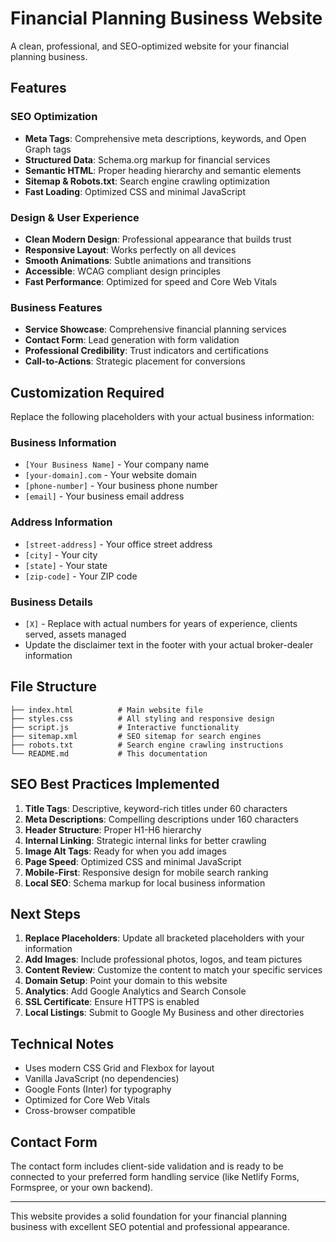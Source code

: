 # Financial Planning Business Website

A clean, professional, and SEO-optimized website for your financial planning business.

## Features

### SEO Optimization
- **Meta Tags**: Comprehensive meta descriptions, keywords, and Open Graph tags
- **Structured Data**: Schema.org markup for financial services
- **Semantic HTML**: Proper heading hierarchy and semantic elements
- **Sitemap & Robots.txt**: Search engine crawling optimization
- **Fast Loading**: Optimized CSS and minimal JavaScript

### Design & User Experience
- **Clean Modern Design**: Professional appearance that builds trust
- **Responsive Layout**: Works perfectly on all devices
- **Smooth Animations**: Subtle animations and transitions
- **Accessible**: WCAG compliant design principles
- **Fast Performance**: Optimized for speed and Core Web Vitals

### Business Features
- **Service Showcase**: Comprehensive financial planning services
- **Contact Form**: Lead generation with form validation
- **Professional Credibility**: Trust indicators and certifications
- **Call-to-Actions**: Strategic placement for conversions

## Customization Required

Replace the following placeholders with your actual business information:

### Business Information
- `[Your Business Name]` - Your company name
- `[your-domain].com` - Your website domain
- `[phone-number]` - Your business phone number
- `[email]` - Your business email address

### Address Information
- `[street-address]` - Your office street address
- `[city]` - Your city
- `[state]` - Your state
- `[zip-code]` - Your ZIP code

### Business Details
- `[X]` - Replace with actual numbers for years of experience, clients served, assets managed
- Update the disclaimer text in the footer with your actual broker-dealer information

## File Structure

```
├── index.html          # Main website file
├── styles.css          # All styling and responsive design
├── script.js           # Interactive functionality
├── sitemap.xml         # SEO sitemap for search engines
├── robots.txt          # Search engine crawling instructions
└── README.md           # This documentation
```

## SEO Best Practices Implemented

1. **Title Tags**: Descriptive, keyword-rich titles under 60 characters
2. **Meta Descriptions**: Compelling descriptions under 160 characters
3. **Header Structure**: Proper H1-H6 hierarchy
4. **Internal Linking**: Strategic internal links for better crawling
5. **Image Alt Tags**: Ready for when you add images
6. **Page Speed**: Optimized CSS and minimal JavaScript
7. **Mobile-First**: Responsive design for mobile search ranking
8. **Local SEO**: Schema markup for local business information

## Next Steps

1. **Replace Placeholders**: Update all bracketed placeholders with your information
2. **Add Images**: Include professional photos, logos, and team pictures
3. **Content Review**: Customize the content to match your specific services
4. **Domain Setup**: Point your domain to this website
5. **Analytics**: Add Google Analytics and Search Console
6. **SSL Certificate**: Ensure HTTPS is enabled
7. **Local Listings**: Submit to Google My Business and other directories

## Technical Notes

- Uses modern CSS Grid and Flexbox for layout
- Vanilla JavaScript (no dependencies)
- Google Fonts (Inter) for typography
- Optimized for Core Web Vitals
- Cross-browser compatible

## Contact Form

The contact form includes client-side validation and is ready to be connected to your preferred form handling service (like Netlify Forms, Formspree, or your own backend).

---

This website provides a solid foundation for your financial planning business with excellent SEO potential and professional appearance.